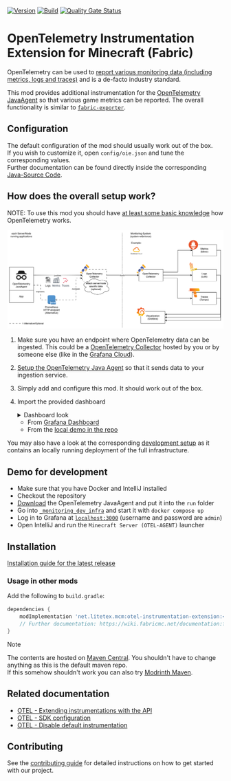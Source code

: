 <!-- modrinth_exclude.start -->

[![Version](https://img.shields.io/modrinth/v/mcm-otel-instrumentation-extension)](https://modrinth.com/mod/mcm-otel-instrumentation-extension)
[![Build](https://img.shields.io/github/actions/workflow/status/litetex-oss/mcm-otel-instrumentation-extension/check-build.yml?branch=dev)](https://github.com/litetex-oss/mcm-otel-instrumentation-extension/actions/workflows/check-build.yml?query=branch%3Adev)
[![Quality Gate Status](https://sonarcloud.io/api/project_badges/measure?project=litetex-oss_mcm-otel-instrumentation-extension&metric=alert_status)](https://sonarcloud.io/dashboard?id=litetex-oss_mcm-otel-instrumentation-extension)

# OpenTelemetry Instrumentation Extension for Minecraft (Fabric)

<!-- modrinth_exclude.end -->

OpenTelemetry can be used to [report various monitoring data (including metrics, logs and traces)](https://opentelemetry.io/docs/what-is-opentelemetry/) and is a de-facto industry standard.

This mod provides additional instrumentation for the [OpenTelemetry JavaAgent](https://opentelemetry.io/docs/zero-code/java/agent/) so that various game metrics can be reported. The overall functionality is similar to [``fabric-exporter``](https://github.com/ruscalworld/fabric-exporter).

## Configuration

The default configuration of the mod should usually work out of the box.<br/>
If you wish to customize it, open ``config/oie.json`` and tune the corresponding values.<br/>
Further documentation can be found directly inside the corresponding [Java-Source Code](./src/main/java/net/litetex/oie/config/).

## How does the overall setup work?

NOTE: To use this mod you should have [at least some basic knowledge](https://opentelemetry.io/docs/getting-started/ops/) how OpenTelemetry works.

![Infra Overview](./assets/InfraOverview.svg)

1. Make sure you have an endpoint where OpenTelemetry data can be ingested. This could be a [OpenTelemetry Collector](https://opentelemetry.io/docs/collector/) hosted by you or by someone else (like in the [Grafana Cloud](https://grafana.com/docs/grafana-cloud/monitor-applications/application-observability/collector/)).
2. [Setup the OpenTelemetry Java Agent](https://opentelemetry.io/docs/zero-code/java/agent/getting-started/) so that it sends data to your ingestion service.
3. Simply add and configure this mod. It should work out of the box.
4. Import the provided dashboard
    <details><summary>Dashboard look</summary>

    ![Overview](./assets/dashboard-overview.jpg)
    ![Network](./assets/dashboard-network.jpg)
    ![Chunk Generation](./assets/dashboard-chunk-generation.jpg)
    ![Entities](./assets/dashboard-entities.jpg)
    ![Player](./assets/dashboard-players.jpg)

    </details>
    
    * From [Grafana Dashboard](https://grafana.com/grafana/dashboards/23234)
    * From the [local demo in the repo](./_monitoring_dev_infra/docker-compose.yml)


You may also have a look at the corresponding [development setup](https://github.com/litetex-oss/mcm-otel-instrumentation-extension?tab=readme-ov-file#demo-for-development) as it contains an locally running deployment of the full infrastructure.


<!-- modrinth_exclude.start -->

## Demo for development

* Make sure that you have Docker and IntelliJ installed
* Checkout the repository
* [Download](https://github.com/open-telemetry/opentelemetry-java-instrumentation/releases) the OpenTelemetry JavaAgent and put it into the ``run`` folder
* Go into [``_monitoring_dev_infra``](./_monitoring_dev_infra/) and start it with ``docker compose up``
* Log in to Grafana at [``localhost:3000``](http://localhost:3000) (username and password are ``admin``)
* Open IntelliJ and run the ``Minecraft Server (OTEL-AGENT)`` launcher

## Installation
[Installation guide for the latest release](https://github.com/litetex-oss/mcm-otel-instrumentation-extension/releases/latest#Installation)

### Usage in other mods

Add the following to ``build.gradle``:
```groovy
dependencies {
    modImplementation 'net.litetex.mcm:otel-instrumentation-extension:<version>'
    // Further documentation: https://wiki.fabricmc.net/documentation:fabric_loom
}
```

> [!NOTE]
> The contents are hosted on [Maven Central](https://repo.maven.apache.org/maven2/net/litetex/mcm/). You shouldn't have to change anything as this is the default maven repo.<br/>
> If this somehow shouldn't work you can also try [Modrinth Maven](https://support.modrinth.com/en/articles/8801191-modrinth-maven).

## Related documentation
* [OTEL - Extending instrumentations with the API](https://opentelemetry.io/docs/zero-code/java/agent/api/)
* [OTEL - SDK configuration](https://opentelemetry.io/docs/languages/java/configuration)
* [OTEL - Disable default instrumentation](https://opentelemetry.io/docs/zero-code/java/agent/disable/#enable-manual-instrumentation-only)

## Contributing
See the [contributing guide](./CONTRIBUTING.md) for detailed instructions on how to get started with our project.

<!-- modrinth_exclude.end -->
